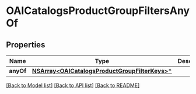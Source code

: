 # OAICatalogsProductGroupFiltersAnyOf

## Properties
Name | Type | Description | Notes
------------ | ------------- | ------------- | -------------
**anyOf** | [**NSArray&lt;OAICatalogsProductGroupFilterKeys&gt;***](OAICatalogsProductGroupFilterKeys.md) |  | 

[[Back to Model list]](../README.md#documentation-for-models) [[Back to API list]](../README.md#documentation-for-api-endpoints) [[Back to README]](../README.md)


